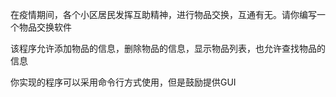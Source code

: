 在疫情期间，各个小区居民发挥互助精神，进行物品交换，互通有无。请你编写一个物品交换软件

该程序允许添加物品的信息，删除物品的信息，显示物品列表，也允许查找物品的信息

你实现的程序可以采用命令行方式使用，但是鼓励提供GUI
